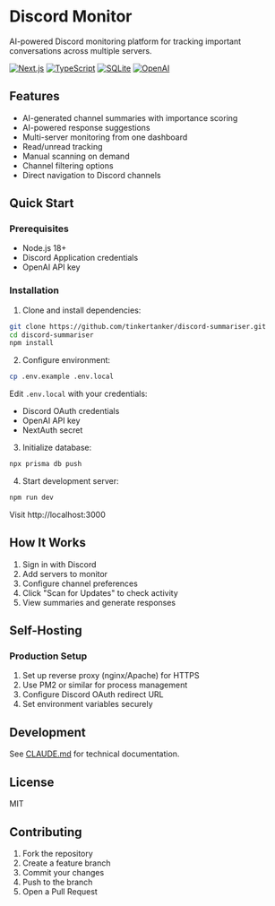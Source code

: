 # Discord Monitor

AI-powered Discord monitoring platform for tracking important conversations across multiple servers.

[![Next.js](https://img.shields.io/badge/Next.js-14-black)](https://nextjs.org/)
[![TypeScript](https://img.shields.io/badge/TypeScript-5.0-blue)](https://www.typescriptlang.org/)
[![SQLite](https://img.shields.io/badge/SQLite-3-003b57)](https://www.sqlite.org/)
[![OpenAI](https://img.shields.io/badge/OpenAI-GPT--3.5-412991)](https://openai.com/)

## Features

- AI-generated channel summaries with importance scoring
- AI-powered response suggestions
- Multi-server monitoring from one dashboard
- Read/unread tracking
- Manual scanning on demand
- Channel filtering options
- Direct navigation to Discord channels

## Quick Start

### Prerequisites

- Node.js 18+
- Discord Application credentials
- OpenAI API key

### Installation

1. Clone and install dependencies:
```bash
git clone https://github.com/tinkertanker/discord-summariser.git
cd discord-summariser
npm install
```

2. Configure environment:
```bash
cp .env.example .env.local
```

Edit `.env.local` with your credentials:
- Discord OAuth credentials
- OpenAI API key
- NextAuth secret

3. Initialize database:
```bash
npx prisma db push
```

4. Start development server:
```bash
npm run dev
```

Visit http://localhost:3000

## How It Works

1. Sign in with Discord
2. Add servers to monitor
3. Configure channel preferences
4. Click "Scan for Updates" to check activity
5. View summaries and generate responses

## Self-Hosting

### Production Setup

1. Set up reverse proxy (nginx/Apache) for HTTPS
2. Use PM2 or similar for process management
3. Configure Discord OAuth redirect URL
4. Set environment variables securely

## Development

See [CLAUDE.md](./CLAUDE.md) for technical documentation.

## License

MIT

## Contributing

1. Fork the repository
2. Create a feature branch
3. Commit your changes
4. Push to the branch
5. Open a Pull Request